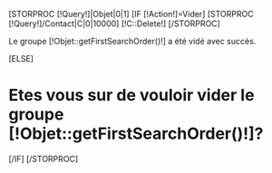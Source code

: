 [STORPROC [!Query!]|Objet|0|1]
	[IF [!Action!]=Vider]
            [STORPROC [!Query!]/Contact|C|0|10000]
                [!C::Delete!]
            [/STORPROC]
	<div class="alert alert-success">Le groupe [!Objet::getFirstSearchOrder()!] a été vidé avec succès.</div>

[ELSE]
				<h1>Etes vous sur de vouloir vider le groupe [!Objet::getFirstSearchOrder()!]?</h1>
				<input type="hidden" name="Action" value="Vider" />
	[/IF]
[/STORPROC]
